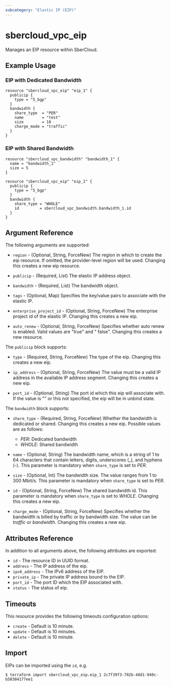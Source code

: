 ```yaml
---
subcategory: "Elastic IP (EIP)"
---
```


# sbercloud_vpc_eip

Manages an EIP resource within SberCloud.

## Example Usage

### EIP with Dedicated Bandwidth

```hcl
resource "sbercloud_vpc_eip" "eip_1" {
  publicip {
    type = "5_bgp"
  }
  bandwidth {
    share_type  = "PER"
    name        = "test"
    size        = 10
    charge_mode = "traffic"
  }
}
```

### EIP with Shared Bandwidth

```hcl
resource "sbercloud_vpc_bandwidth" "bandwidth_1" {
  name = "bandwidth_1"
  size = 5
}

resource "sbercloud_vpc_eip" "eip_1" {
  publicip {
    type = "5_bgp"
  }
  bandwidth {
    share_type = "WHOLE"
    id         = sbercloud_vpc_bandwidth.bandwidth_1.id
  }
}
```

## Argument Reference

The following arguments are supported:

* `region` - (Optional, String, ForceNew) The region in which to create the eip resource. If omitted, the provider-level
  region will be used. Changing this creates a new eip resource.

* `publicip` - (Required, List) The elastic IP address object.

* `bandwidth` - (Required, List) The bandwidth object.

* `tags` - (Optional, Map) Specifies the key/value pairs to associate with the elastic IP.

* `enterprise_project_id` - (Optional, String, ForceNew) The enterprise project id of the elastic IP. Changing this
  creates a new eip.

* `auto_renew` - (Optional, String, ForceNew) Specifies whether auto renew is enabled. Valid values are "true" and "
  false". Changing this creates a new resource.

The `publicip` block supports:

* `type` - (Required, String, ForceNew) The type of the eip. Changing this creates a new eip.

* `ip_address` - (Optional, String, ForceNew) The value must be a valid IP address in the available IP address segment.
  Changing this creates a new eip.

* `port_id` - (Optional, String) The port id which this eip will associate with. If the value is "" or this not
  specified, the eip will be in unbind state.

The `bandwidth` block supports:

* `share_type` - (Required, String, ForceNew) Whether the bandwidth is dedicated or shared. Changing this creates a new
  eip. Possible values are as follows:
  + *PER*: Dedicated bandwidth
  + *WHOLE*: Shared bandwidth

* `name` - (Optional, String) The bandwidth name, which is a string of 1 to 64 characters that contain letters, digits,
  underscores (_), and hyphens (-). This parameter is mandatory when `share_type` is set to *PER*.

* `size` - (Optional, Int) The bandwidth size. The value ranges from 1 to 300 Mbit/s. This parameter is mandatory
  when `share_type` is set to *PER*.

* `id` - (Optional, String, ForceNew) The shared bandwidth id. This parameter is mandatory when
  `share_type` is set to *WHOLE*. Changing this creates a new eip.

* `charge_mode` - (Optional, String, ForceNew) Specifies whether the bandwidth is billed by traffic or by bandwidth
  size. The value can be *traffic* or *bandwidth*. Changing this creates a new eip.

## Attributes Reference

In addition to all arguments above, the following attributes are exported:

* `id` - The resource ID in UUID format.
* `address` - The IP address of the eip.
* `ipv6_address` - The IPv6 address of the EIP.
* `private_ip` - The private IP address bound to the EIP.
* `port_id` - The port ID which the EIP associated with.
* `status` - The status of eip.

## Timeouts

This resource provides the following timeouts configuration options:

* `create` - Default is 10 minute.
* `update` - Default is 10 minutes.
* `delete` - Default is 10 minute.

## Import

EIPs can be imported using the `id`, e.g.

```
$ terraform import sbercloud_vpc_eip.eip_1 2c7f39f3-702b-48d1-940c-b50384177ee1
```
